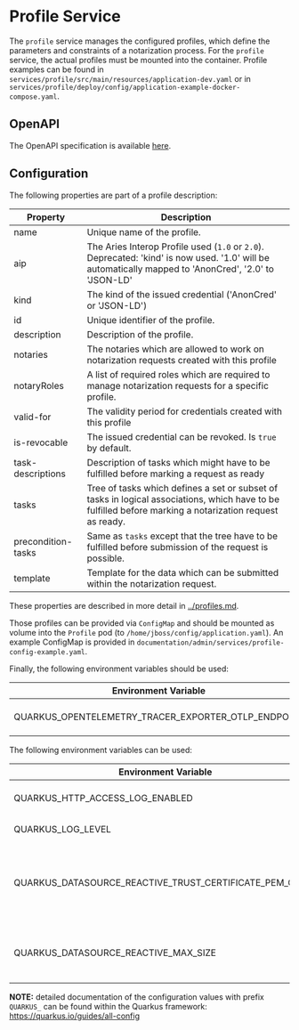 # Profile Service

The `profile` service manages the configured profiles, which define the parameters and constraints of a notarization process.
For the `profile` service, the actual profiles must be mounted into the container.
Profile examples can be found in `services/profile/src/main/resources/application-dev.yaml` or in `services/profile/deploy/config/application-example-docker-compose.yaml`.

## OpenAPI

The OpenAPI specification is available [here](../../../services/profile/deploy/openapi/openapi.yaml).

## Configuration

The following properties are part of a profile description:

| Property           | Description                                                                                                                                              |
|--------------------|----------------------------------------------------------------------------------------------------------------------------------------------------------|
| name               | Unique name of the profile.                                                                                                                              |
| aip                | The Aries Interop Profile used (`1.0` or `2.0`). Deprecated: 'kind' is now used. '1.0' will be automatically mapped to 'AnonCred', '2.0' to 'JSON-LD'    |
| kind               | The kind of the issued credential ('AnonCred' or 'JSON-LD')                                                                                              |
| id                 | Unique identifier of the profile.                                                                                                                        |
| description        | Description of the profile.                                                                                                                              |
| notaries           | The notaries which are allowed to work on notarization requests created with this profile                                                                |
| notaryRoles        | A list of required roles which are required to manage notarization requests for a specific profile.                                                      |
| valid-for          | The validity period for credentials created with this profile                                                                                            |
| is-revocable       | The issued credential can be revoked. Is `true` by default.                                                                                              |
| task-descriptions  | Description of tasks which might have to be fulfilled before marking a request as ready                                                                  |
| tasks              | Tree of tasks which defines a set or subset of tasks in logical associations, which have to be fulfilled before marking a notarization request as ready. |
| precondition-tasks | Same as `tasks` except that the tree have to be fulfilled before submission of the request is possible.                                                  |
| template           | Template for the data which can be submitted within the notarization request.                                                                            |

These properties are described in more detail in [../profiles.md](../profiles.md).

Those profiles can be provided via `ConfigMap` and should be mounted as volume into the `Profile` pod (to `/home/jboss/config/application.yaml`).
An example ConfigMap is provided in `documentation/admin/services/profile-config-example.yaml`.

Finally, the following environment variables should be used:

| Environment Variable                                | Description                      | Default   |
| --------------------------------------------------- | -------------------------------- | --------  |
| QUARKUS_OPENTELEMETRY_TRACER_EXPORTER_OTLP_ENDPOINT | The OTLP endpoint to connect to. | `<empty>` |

The following environment variables can be used:

| Environment Variable                                    | Description                                                       | Default   |
| ------------------------------------------------------- | ----------------------------------------------------------------- | --------- |
| QUARKUS_HTTP_ACCESS_LOG_ENABLED                         | If access logging is enabled.                                     | false     |
| QUARKUS_LOG_LEVEL                                       | The default log level.                                            | INFO      |
| QUARKUS_DATASOURCE_REACTIVE_TRUST_CERTIFICATE_PEM_CERTS | Comma-separated list of the trust certificate files (Pem format). | `<empty>` |
| QUARKUS_DATASOURCE_REACTIVE_MAX_SIZE                    | The datasource pool maximum size.                                 | `<empty>` |

**NOTE:** detailed documentation of the configuration values with prefix `QUARKUS_` can be found within the Quarkus framework: https://quarkus.io/guides/all-config
